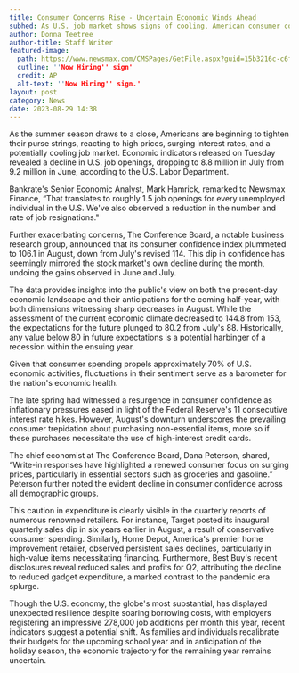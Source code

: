 ```yaml
---
title: Consumer Concerns Rise - Uncertain Economic Winds Ahead
subhed: As U.S. job market shows signs of cooling, American consumer confidence dips amidst inflation and high interest rates.
author: Donna Teetree
author-title: Staff Writer
featured-image: 
  path: https://www.newsmax.com/CMSPages/GetFile.aspx?guid=15b3216c-c6ff-4f5a-82e9-b57ec80db7d1&SiteName=Newsmax&maxsidesize=600
  cutline: ''Now Hiring'' sign'
  credit: AP
  alt-text: ''Now Hiring'' sign.'
layout: post
category: News
date: 2023-08-29 14:38
---
```


As the summer season draws to a close, Americans are beginning to tighten their purse strings, reacting to high prices, surging interest rates, and a potentially cooling job market. Economic indicators released on Tuesday revealed a decline in U.S. job openings, dropping to 8.8 million in July from 9.2 million in June, according to the U.S. Labor Department.

Bankrate's Senior Economic Analyst, Mark Hamrick, remarked to Newsmax Finance, “That translates to roughly 1.5 job openings for every unemployed individual in the U.S. We've also observed a reduction in the number and rate of job resignations."

Further exacerbating concerns, The Conference Board, a notable business research group, announced that its consumer confidence index plummeted to 106.1 in August, down from July's revised 114. This dip in confidence has seemingly mirrored the stock market's own decline during the month, undoing the gains observed in June and July.

The data provides insights into the public's view on both the present-day economic landscape and their anticipations for the coming half-year, with both dimensions witnessing sharp decreases in August. While the assessment of the current economic climate decreased to 144.8 from 153, the expectations for the future plunged to 80.2 from July's 88. Historically, any value below 80 in future expectations is a potential harbinger of a recession within the ensuing year.

Given that consumer spending propels approximately 70% of U.S. economic activities, fluctuations in their sentiment serve as a barometer for the nation's economic health.

The late spring had witnessed a resurgence in consumer confidence as inflationary pressures eased in light of the Federal Reserve's 11 consecutive interest rate hikes. However, August's downturn underscores the prevailing consumer trepidation about purchasing non-essential items, more so if these purchases necessitate the use of high-interest credit cards.

The chief economist at The Conference Board, Dana Peterson, shared, “Write-in responses have highlighted a renewed consumer focus on surging prices, particularly in essential sectors such as groceries and gasoline.” Peterson further noted the evident decline in consumer confidence across all demographic groups.

This caution in expenditure is clearly visible in the quarterly reports of numerous renowned retailers. For instance, Target posted its inaugural quarterly sales dip in six years earlier in August, a result of conservative consumer spending. Similarly, Home Depot, America's premier home improvement retailer, observed persistent sales declines, particularly in high-value items necessitating financing. Furthermore, Best Buy's recent disclosures reveal reduced sales and profits for Q2, attributing the decline to reduced gadget expenditure, a marked contrast to the pandemic era splurge.

Though the U.S. economy, the globe's most substantial, has displayed unexpected resilience despite soaring borrowing costs, with employers registering an impressive 278,000 job additions per month this year, recent indicators suggest a potential shift. As families and individuals recalibrate their budgets for the upcoming school year and in anticipation of the holiday season, the economic trajectory for the remaining year remains uncertain.
